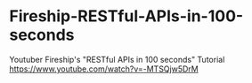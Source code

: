 # Fireship-RESTful-APIs-in-100-seconds

Youtuber Fireship's "RESTful APIs in 100 seconds" Tutorial
https://www.youtube.com/watch?v=-MTSQjw5DrM
